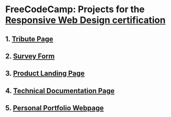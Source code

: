 # FreeCodeCamp: Projects for the [Responsive Web Design certification](https://learn.freecodecamp.org/responsive-web-design/responsive-web-design-projects)

## 1. **[Tribute Page](https://codepen.io/Borgarelli/pen/KKZJBvJ)**

## 2. **[Survey Form](https://codepen.io/Borgarelli/pen/mdpvjGX)**

## 3. **[Product Landing Page](https://codepen.io/Borgarelli/pen/XWVGXbK)**

## 4. **[Technical Documentation Page](https://codepen.io/Borgarelli/pen/YzYMgaq)**

## 5. **[Personal Portfolio Webpage](https://codepen.io/Borgarelli/pen/WNdWWVe)**
